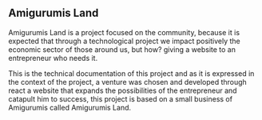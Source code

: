 ## Amigurumis Land

Amigurumis Land is a project focused on the community, because it is expected that through a technological project we impact positively the economic sector of those around us, but how? giving a website to an entrepreneur who needs it.

This is the technical documentation of this project and as it is expressed in the context of the project, a venture was chosen and developed through react a website that expands the possibilities of the entrepreneur and catapult him to success, this project is based on a small business of Amigurumis called Amigurumis Land.
